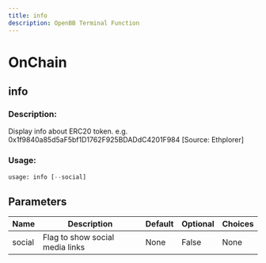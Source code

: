 ```yaml
---
title: info
description: OpenBB Terminal Function
---
```


# OnChain

## info

### Description: 

Display info about ERC20 token. e.g. 0x1f9840a85d5aF5bf1D1762F925BDADdC4201F984 [Source: Ethplorer]

### Usage: 
```python
usage: info [--social]
```

## Parameters

| Name | Description | Default | Optional | Choices |
| ---- | ----------- | ------- | -------- | ------- |
| social | Flag to show social media links | None | False | None |


